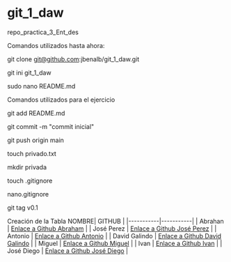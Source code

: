 # git_1_daw
repo_practica_3_Ent_des



Comandos utilizados hasta ahora:

git clone git@github.com:jbenalb/git_1_daw.git

git ini git_1_daw

sudo nano README.md

Comandos utilizados para el ejercicio 

git add README.md

git commit -m "commit inicial"

git push origin main

touch privado.txt

mkdir privada

touch .gitignore

nano.gitignore 

git tag v0.1



Creación de la Tabla
 NOMBRE| GITHUB |
|-----------|-----------|
| Abrahan   | [Enlace a Github Abraham](https://github.com/arodmor789/git_1_daw)   |
| José Perez  | [Enlace a Github José Perez](https://github.com/josepeca/git_1_daw)    |
| Antonio   | [Enlace a Github Antonio](https://github.com/anuncar621508/git_1_daw)   |
| David Galindo  | [Enlace a Github David Galindo](https://github.com/Dagalca)  |
| Miguel   | [Enlace a Github Miguel](https://github.com/fpertru695)   |
| Ivan  | [Enlace a Github Ivan](https://github.com/ibarrom693)    |
| José Diego  | [Enlace a Github José Diego](https://github.com/jjunlob074)   |
